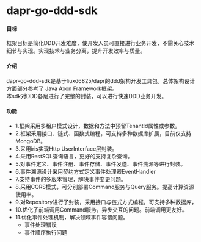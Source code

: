 # dapr-go-ddd-sdk

#### 目标

框架目标是简化DDD开发难度，使开发人员可直接进行业务开发，不需关心技术细节与实现。实现技术与业务分离，提升开发效率与质量。

#### 介绍

dapr-go-ddd-sdk是基于liuxd6825/dapr的ddd架构开发工具包。总体架构设计方面部分参考了 Java Axon Framework框架。\
本sdk对DDD各层进行了完整的封装，可以进行快速DDD业务开发。

#### 功能

- 1.框架采用多租户模式设计，数据和方法中预留TenantId属性或参数。
- 2.框架采用接口、链式、函数式编程，可支持多种数据库扩展，目前仅支持MongoDB。
- 3.采用iris实现Http UserInterface层封装。
- 4.采用RestSQL查询语言，更好的支持复杂查询。
- 5.对事件定义、事件注册、事件存储、事件发送、事件溯源等进行封装。
- 6.事件溯源设计采用契约方式定义事件处理器EventHandler
- 7.支持事件的多版本管理，解决事件变更问题。
- 8.采用CQRS模式，可分别部署Command服务与Query服务。提高计算资源使用率。
- 9.对Repository进行了封装，采用接口与链式方式编程，可支持多种数据库，
- 10.优化了前端调用Command服务，异步交互的问题。前端调用更友好。
- 11.优化事件处理机制，解决领域事件容错问题。
    - 事件处理错误
    - 事件顺序执行问题
